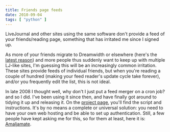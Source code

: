 ```yaml
---
title: Friends page feeds
date: 2010-09-04
tags: [ "python" ]
---
```


LiveJournal and other sites using the same software don't provide a feed of your friends/reading page, something that has irritated me since I signed up.

<!--more-->

As more of your friends migrate to Dreamwidth or elsewhere (here's the [latest reason](https://thequestionclub.livejournal.com/86168785.html)) and more people thus suddenly want to keep up with multiple LJ-like sites, I'm guessing this will be an increasingly common irritation. These sites provide feeds of individual friends, but when you're reading a couple of hundred (making your feed reader's update cycle take forever), and/or you frequently edit the list, this is not ideal.

In late 2008 I thought well, why don't I just put a feed merger on a cron job? and so I did. I've been using it since then, and have finally got around to tidying it up and releasing it. On the [project page](/projects/amaljamate/), you'll find the script and instructions. It's by no means a complete or universal solution: you need to have your own web hosting and be able to set up authentication. Still, a few people have kept asking me for this, so for them at least, here it is: [Amaljamate](/projects/amaljamate).
